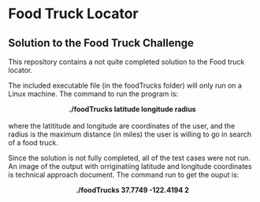 # Food Truck Locator
<h2>Solution to the Food Truck Challenge</h2>
This repository contains a not quite completed solution to the Food truck locator.
<p>The included executable file (in the foodTrucks folder) will only run on a Linux machine.  The command to run the program is:<br>
<center> <strong>./foodTrucks latitude longitude radius </strong> </center><br>
  where the latititude and longitude are coordinates of the user, and the radius is the maximum distance (in miles) the user is willing to go in search of a food truck. </p>
<p> Since the solution is not fully completed, all of the test cases were not run. An image of the output with orriginatiing latitude and longitude coordinates is technical approach document.  The command run to get the ouput is: <br>
  <center> <strong>./foodTrucks 37.7749 -122.4194 2 </strong></center><br>
